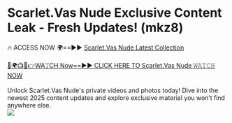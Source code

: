 # Scarlet.Vas Nude Exclusive Content Leak - Fresh Updates! (mkz8)

🔥 ACCESS NOW 🌍==►► <a href="https://tinyurl.com/yc657z5k" rel="nofollow">Scarlet.Vas Nude Latest Collection</a>
<br><br>
[🔴🌍📺📱👉WA𝚃CH Now==►► CLICK HERE TO Scarlet.Vas Nude 𝚆𝙰𝚃𝙲𝙷 NOW](https://tinyurl.com/yc657z5k)
<br><br>
Unlock Scarlet.Vas Nude's private videos and photos today! Dive into the newest 2025 content updates and explore exclusive material you won’t find anywhere else.
<br>
<a href="https://tinyurl.com/yc657z5k" rel="nofollow" data-target="animated-image.originalLink"><img src="https://camo.githubusercontent.com/8a4f000d20f83aca3bf7ec5f350d767afa0574a8a352519fd8cfa583a6f93a33/68747470733a2f2f692e696d6775722e636f6d2f644a486b345a712e676966" data-canonical-src="https://i.imgur.com/dJHk4Zq.gif" style="max-width: 100%; display: inline-block;" data-target="animated-image.originalImage"></a>
<br>
